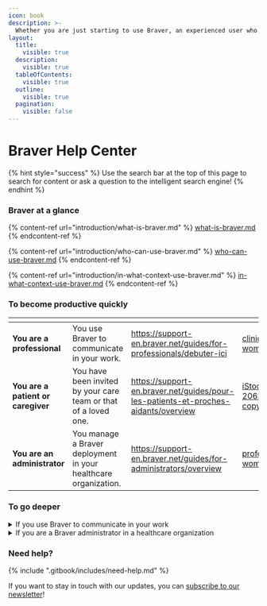 ```yaml
---
icon: book
description: >-
  Whether you are just starting to use Braver, an experienced user who wants to go further, or stuck with a problem, you are in the right place!
layout:
  title:
    visible: true
  description:
    visible: true
  tableOfContents:
    visible: true
  outline:
    visible: true
  pagination:
    visible: false
---
```


# Braver Help Center

{% hint style="success" %}
Use the search bar at the top of this page to search for content or ask a question to the intelligent search engine!
{% endhint %}

### Braver at a glance

{% content-ref url="introduction/what-is-braver.md" %}
[what-is-braver.md](introduction/what-is-braver.md)
{% endcontent-ref %}

{% content-ref url="introduction/who-can-use-braver.md" %}
[who-can-use-braver.md](introduction/who-can-use-braver.md)
{% endcontent-ref %}

{% content-ref url="introduction/in-what-context-use-braver.md" %}
[in-what-context-use-braver.md](introduction/in-what-context-use-braver.md)
{% endcontent-ref %}

### To become productive quickly

<table data-view="cards"><thead><tr><th></th><th></th><th data-hidden data-card-target data-type="content-ref"></th><th data-hidden data-card-cover data-type="files"></th></tr></thead><tbody><tr><td><strong>You are a professional</strong></td><td>You use Braver to communicate in your work.</td><td><a href="https://support-en.braver.net/guides/for-professionals/debuter-ici">https://support-en.braver.net/guides/for-professionals/debuter-ici</a></td><td><a href=".gitbook/assets/clinician-woman-1.jpg">clinician-woman-1.jpg</a></td></tr><tr><td><strong>You are a patient or caregiver</strong></td><td>You have been invited by your care team or that of a loved one.</td><td><a href="https://support-en.braver.net/guides/pour-les-patients-et-proches-aidants/overview">https://support-en.braver.net/guides/pour-les-patients-et-proches-aidants/overview</a></td><td><a href=".gitbook/assets/iStock-2063461725 copy.jpg">iStock-2063461725 copy.jpg</a></td></tr><tr><td><strong>You are an administrator</strong></td><td>You manage a Braver deployment in your healthcare organization.</td><td><a href="https://support-en.braver.net/guides/for-administrators/overview">https://support-en.braver.net/guides/for-administrators/overview</a></td><td><a href=".gitbook/assets/professional-woman-1.jpg">professional-woman-1.jpg</a></td></tr></tbody></table>

### To go deeper

<details>

<summary>If you use Braver to communicate in your work</summary>

Start with [an overview](for-professionals/overview.md), or go directly to a section of the documentation that might be useful to you:

* [Account creation](for-professionals/creation-de-compte/)
* [The network](for-professionals/reseau.md)
* [Discussion threads](for-professionals/discussion-threads.md)
* [Audio and video calls](for-professionals/appels-audios-et-videos/)
* [Care channels](for-professionals/care-channels.md)
* [Patient files](for-professionals/patient-files.md)
* [Teams](for-professionals/equipes.md)
* [Patient and caregiver communication](for-professionals/patient-and-caregivers.md)
* [Profile management](for-professionals/gestion-du-profil/)
* [Notification management](for-professionals/gestion-des-notifications/)
* [Security](for-professionals/securite/)

</details>

<details>

<summary>If you are a Braver administrator in a healthcare organization</summary>

Start with [an overview](for-administrators/overview.md), or go directly to a section of the documentation that might be useful to you:

* [Organizational units](for-administrators/unites-organisationelles/)
* [Workplaces](for-administrators/lieux-de-travail/)
* [Teams](for-administrators/equipes/)
* [Users](for-administrators/utilisateurs/)
* [Audit logs](for-administrators/journaux-daudit/)
* [Directories](for-administrators/bottins.md)
* [Remotely managed mobile device](for-administrators/appareil-mobile-gere-a-distance.md)

And if you need to know the technical details for a deployment

* [Compatibility information](technical-details/compatibility.md)
* [Connectivity information](technical-details/connectivity.md)

</details>

### Need help?

{% include ".gitbook/includes/need-help.md" %}

If you want to stay in touch with our updates, you can [subscribe to our newsletter](https://braverhealth.typeform.com/to/htc30Hk5#email=xxxxx\&language=en)!